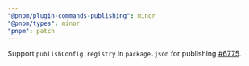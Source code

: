 ```yaml
---
"@pnpm/plugin-commands-publishing": minor
"@pnpm/types": minor
"pnpm": patch
---
```


Support `publishConfig.registry` in `package.json` for publishing [#6775](https://github.com/pnpm/pnpm/issues/6775).
